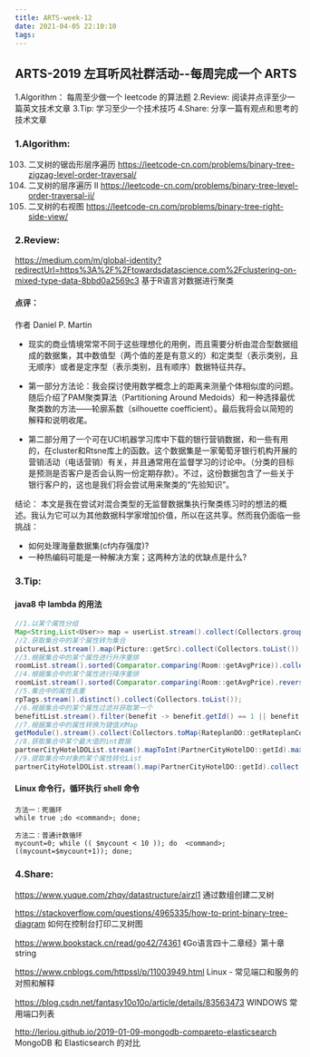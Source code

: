```yaml
---
title: ARTS-week-12
date: 2021-04-05 22:10:10
tags:
---
```



## ARTS-2019 左耳听风社群活动--每周完成一个 ARTS
1.Algorithm： 每周至少做一个 leetcode 的算法题
2.Review: 阅读并点评至少一篇英文技术文章
3.Tip: 学习至少一个技术技巧
4.Share: 分享一篇有观点和思考的技术文章

### 1.Algorithm:

103. 二叉树的锯齿形层序遍历 https://leetcode-cn.com/problems/binary-tree-zigzag-level-order-traversal/
107. 二叉树的层序遍历 II https://leetcode-cn.com/problems/binary-tree-level-order-traversal-ii/
199. 二叉树的右视图 https://leetcode-cn.com/problems/binary-tree-right-side-view/

### 2.Review:

https://medium.com/m/global-identity?redirectUrl=https%3A%2F%2Ftowardsdatascience.com%2Fclustering-on-mixed-type-data-8bbd0a2569c3
基于R语言对数据进行聚类
          

#### 点评：

作者 Daniel P. Martin
- 现实的商业情境常常不同于这些理想化的用例，而且需要分析由混合型数据组成的数据集，其中数值型（两个值的差是有意义的）和定类型（表示类别，且无顺序）或者是定序型（表示类别，且有顺序）数据特征共存。

- 第一部分方法论：我会探讨使用数学概念上的距离来测量个体相似度的问题。随后介绍了PAM聚类算法（Partitioning Around Medoids）和一种选择最优聚类数的方法——轮廓系数（silhouette coefficient）。最后我将会以简短的解释和说明收尾。
- 第二部分用了一个可在UCI机器学习库中下载的银行营销数据，和一些有用的，在cluster和Rtsne库上的函数。这个数据集是一家葡萄牙银行机构开展的营销活动（电话营销）有关，并且通常用在监督学习的讨论中。（分类的目标是预测是否客户是否会认购一份定期存款）。不过，这份数据包含了一些关于银行客户的，这也是我们将会尝试用来聚类的“先验知识”。

结论：
  本文是我在尝试对混合类型的无监督数据集执行聚类练习时的想法的概述。我认为它可以为其他数据科学家增加价值，所以在这共享。然而我仍面临一些挑战：
- 如何处理海量数据集(cf内存强度)?
- 一种热编码可能是一种解决方案；这两种方法的优缺点是什么?

### 3.Tip:

#### java8 中 lambda 的用法

```java
//1.以某个属性分组
Map<String,List<User>> map = userList.stream().collect(Collectors.groupingBy(User::getName));
//2.获取集合中的某个属性转为集合
pictureList.stream().map(Picture::getSrc).collect(Collectors.toList());
//3.根据集合中的某个属性进行升序重排
roomList.stream().sorted(Comparator.comparing(Room::getAvgPrice)).collect(Collectors.toList());
//4.根据集合中的某个属性进行降序重排
roomList.stream().sorted(Comparator.comparing(Room::getAvgPrice).reversed()).collect(Collectors.toList());
//5.集合中的属性去重
rpTags.stream().distinct().collect(Collectors.toList());
//6.根据集合中的某个属性过滤并获取第一个
benefitList.stream().filter(benefit -> benefit.getId() == 1 || benefit.getId() == 20 || benefit.getId() == 26 || benefit.getId() == 89) .findFirst().orElse(null);
//7.根据集合中的属性转换为键值对Map
getModule().stream().collect(Collectors.toMap(RateplanDO::getRateplanCode, rateplanDO -> rateplanDO));
//8.获取集合中某个最大值的int数据
partnerCityHotelDOList.stream().mapToInt(PartnerCityHotelDO::getId).max().orElse(-1);
//9.提取集合中对象的某个属性转化List
partnerCityHotelDOList.stream().map(PartnerCityHotelDO::getId).collect(Collectors.toList());
```

#### Linux 命令行，循环执行 shell 命令

```shell
方法一：死循环
while true ;do <command>; done;

方法二：普通计数循环
mycount=0; while (( $mycount < 10 )); do  <command>;((mycount=$mycount+1)); done;
```


### 4.Share:

https://www.yuque.com/zhqy/datastructure/airzl1
通过数组创建二叉树

https://stackoverflow.com/questions/4965335/how-to-print-binary-tree-diagram
如何在控制台打印二叉树图

https://www.bookstack.cn/read/go42/74361
《Go语言四十二章经》第十章 string

https://www.cnblogs.com/httpssl/p/11003949.html
Linux - 常见端口和服务的对照和解释

https://blog.csdn.net/fantasy10o10o/article/details/83563473
WINDOWS 常用端口列表

http://leriou.github.io/2019-01-09-mongodb-compareto-elasticsearch
MongoDB 和 Elasticsearch 的对比
